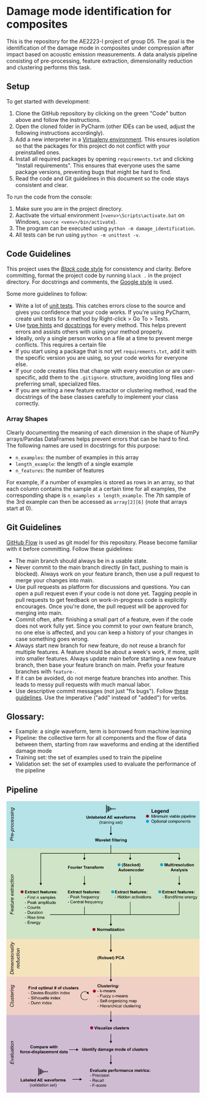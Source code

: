 # Damage mode identification for composites
This is the repository for the AE2223-I project of group D5. The goal is the identification of the damage mode in composites under compression after impact based on acoustic emission measurements. A data analysis pipeline consisting of pre-processing, feature extraction, dimensionality reduction and clustering performs this task.


## Setup
To get started with development:
1. Clone the GitHub repository by clicking on the green "Code" button above and follow the instructions.
2. Open the cloned folder in PyCharm (other IDEs can be used, adjust the following instructions accordingly).
3. Add a new interpreter in a [Virtualenv environment](https://docs.python.org/3/tutorial/venv.html). This ensures isolation so that the packages for this project do not conflict with your preinstalled ones.
4. Install all required packages by opening `requirements.txt` and clicking "Install requirements". This ensures that everyone uses the same package versions, preventing bugs that might be hard to find.
5. Read the code and Git guidelines in this document so the code stays consistent and clear.

To run the code from the console:
1. Make sure you are in the project directory.
2. Aactivate the virtual environment (`<venv>\Scripts\activate.bat` on Windows, `source <venv>/bin/activate`).
3. The program can be executed using `python -m damage_identification`.
4. All tests can be run using `python -m unittest -v`.


## Code Guidelines

This project uses the [_Black_ code style](https://github.com/psf/black) for consistency and clarity. Before committing,
format the project code by running `black .` in the project directory.  For docstrings and comments,
the [Google style](https://google.github.io/styleguide/pyguide.html#38-comments-and-docstrings) is used.

Some more guidelines to follow:
* Write a lot of [unit tests](https://docs.python.org/3/library/unittest.html). This catches errors close to the source and gives you confidence that your code works. If you're using PyCharm, create unit tests for a method by Right-click > Go To > Tests.
* Use [type hints](https://docs.python.org/3/library/typing.html) and [docstrings](https://google.github.io/styleguide/pyguide.html#38-comments-and-docstrings) for every method. This helps prevent errors and assists others with using your method properly.
* Ideally, only a single person works on a file at a time to prevent merge conflicts. This requires a certain file
* If you start using a package that is not yet `requirements.txt`, add it with the specific version you are using, so your code works for everyone else.
* If your code creates files that change with every execution or are user-specific, add them to the `.gitignore`.
  structure, avoiding long files and preferring small, specialized files.
* If you are writing a new feature extractor or clustering method, read the docstrings of the base classes carefully to implement your class correctly.

### Array Shapes

Clearly documenting the meaning of each dimension in the shape of NumPy arrays/Pandas DataFrames helps prevent errors
that can be hard to find. The following names are used in docstrings for this purpose:

* `n_examples`: the number of examples in this array
* `length_example`: the length of a single example
* `n_features`: the number of features

For example, if a number of examples is stored as rows in an array, so that each column contains the sample at a certain
time for all examples, the corresponding shape is `n_examples x length_example`. The 7th sample of the 3rd example can
then be accessed as `array[2][6]` (note that arrays start at 0).


## Git Guidelines
[GitHub Flow](https://docs.github.com/en/get-started/quickstart/github-flow) is used as git model for this repository. Please become familiar with it before committing. Follow these guidelines:
* The main branch should always be in a usable state.
* Never commit to the main branch directly (in fact, pushing to main is blocked). Always work on your feature branch, then use a pull request to merge your changes into main.
* Use pull requests as platform for discussions and questions. You can open a pull request even if your code is not done yet. Tagging people in pull requests to get feedback on work-in-progress code is explicitly encourages. Once you're done, the pull request will be approved for merging into main.
* Commit often, after finishing a small part of a feature, even if the code does not work fully yet. Since you commit to your own feature branch, no one else is affected, and you can keep a history of your changes in case something goes wrong.
* Always start new branch for new feature, do not reuse a branch for multiple features. A feature should be about a week's work, if more, split into smaller features. Always update main before starting a new feature branch, then base your feature branch on main. Prefix your feature branches with `feature-`.
* If it can be avoided, do not merge feature branches into another. This leads to messy pull requests with much manual labor.
* Use descriptive commit messages (not just "fix bugs"). Follow [these guidelines](https://gist.github.com/robertpainsi/b632364184e70900af4ab688decf6f53). Use the imperative ("add" instead of "added") for verbs.


## Glossary:
* Example: a single waveform, term is borrowed from machine learning
* Pipeline: the collective term for all components and the flow of data between them, starting from raw waveforms and ending at the identified damage mode
* Training set: the set of examples used to train the pipeline
* Validation set: the set of examples used to evaluate the performance of the pipeline


## Pipeline
![Flow diagram of the data analysis pipeline](docs/data_analysis_pipeline.png)
